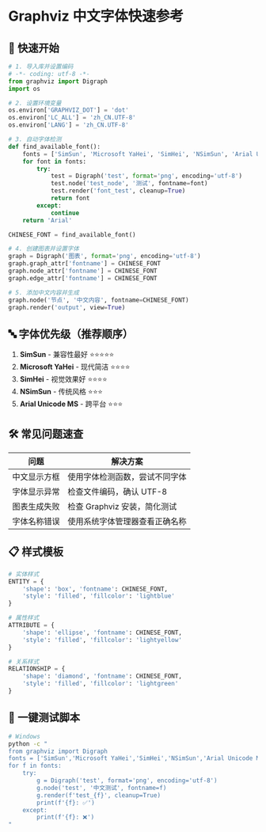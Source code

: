 # Graphviz 中文字体快速参考

## 🚀 快速开始

```python
# 1. 导入库并设置编码
# -*- coding: utf-8 -*-
from graphviz import Digraph
import os

# 2. 设置环境变量
os.environ['GRAPHVIZ_DOT'] = 'dot'
os.environ['LC_ALL'] = 'zh_CN.UTF-8'
os.environ['LANG'] = 'zh_CN.UTF-8'

# 3. 自动字体检测
def find_available_font():
    fonts = ['SimSun', 'Microsoft YaHei', 'SimHei', 'NSimSun', 'Arial Unicode MS']
    for font in fonts:
        try:
            test = Digraph('test', format='png', encoding='utf-8')
            test.node('test_node', '测试', fontname=font)
            test.render('font_test', cleanup=True)
            return font
        except:
            continue
    return 'Arial'

CHINESE_FONT = find_available_font()

# 4. 创建图表并设置字体
graph = Digraph('图表', format='png', encoding='utf-8')
graph.graph_attr['fontname'] = CHINESE_FONT
graph.node_attr['fontname'] = CHINESE_FONT
graph.edge_attr['fontname'] = CHINESE_FONT

# 5. 添加中文内容并生成
graph.node('节点', '中文内容', fontname=CHINESE_FONT)
graph.render('output', view=True)
```

## 🔤 字体优先级（推荐顺序）

1. **SimSun** - 兼容性最好 ⭐⭐⭐⭐⭐
2. **Microsoft YaHei** - 现代简洁 ⭐⭐⭐⭐
3. **SimHei** - 视觉效果好 ⭐⭐⭐⭐
4. **NSimSun** - 传统风格 ⭐⭐⭐
5. **Arial Unicode MS** - 跨平台 ⭐⭐⭐

## 🛠️ 常见问题速查

| 问题 | 解决方案 |
|------|----------|
| 中文显示方框 | 使用字体检测函数，尝试不同字体 |
| 字体显示异常 | 检查文件编码，确认 UTF-8 |
| 图表生成失败 | 检查 Graphviz 安装，简化测试 |
| 字体名称错误 | 使用系统字体管理器查看正确名称 |

## 📋 样式模板

```python
# 实体样式
ENTITY = {
    'shape': 'box', 'fontname': CHINESE_FONT,
    'style': 'filled', 'fillcolor': 'lightblue'
}

# 属性样式  
ATTRIBUTE = {
    'shape': 'ellipse', 'fontname': CHINESE_FONT,
    'style': 'filled', 'fillcolor': 'lightyellow'
}

# 关系样式
RELATIONSHIP = {
    'shape': 'diamond', 'fontname': CHINESE_FONT,
    'style': 'filled', 'fillcolor': 'lightgreen'
}
```

## 🎯 一键测试脚本

```bash
# Windows
python -c "
from graphviz import Digraph
fonts = ['SimSun','Microsoft YaHei','SimHei','NSimSun','Arial Unicode MS']
for f in fonts:
    try:
        g = Digraph('test', format='png', encoding='utf-8')
        g.node('test', '中文测试', fontname=f)
        g.render(f'test_{f}', cleanup=True)
        print(f'{f}: ✅')
    except:
        print(f'{f}: ❌')
"
```